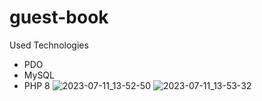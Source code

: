 # guest-book
Used Technologies
- PDO
- MySQL
- PHP 8
  ![2023-07-11_13-52-50](https://github.com/Yessenali-Yerkebulan/guest-book/assets/113698340/74ba3a9f-fd95-4360-951c-83a162060e80)
![2023-07-11_13-53-32](https://github.com/Yessenali-Yerkebulan/guest-book/assets/113698340/646276a0-acf5-4863-a682-4fce85aacdc5)
